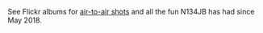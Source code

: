 See Flickr albums for [air-to-air shots](https://www.flickr.com/photos/brooksmershon/albums/72157702303785731/with/44147206140/) and all the fun N134JB has had since May 2018.
